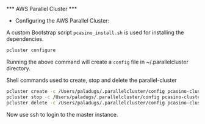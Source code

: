 *** AWS Parallel Cluster ***

* Configuring the AWS Parallel Cluster:

A custom Bootstrap script ``` pcasino_install.sh ``` is used for installing the dependencies.

``` sh
pcluster configure
```

Running the above command will create a ```config``` file in ~/.parallelcluster directory.

Shell commands used to create, stop and delete the parallel-cluster
``` sh
pcluster create -c /Users/paladugs/.parallelcluster/config pcasino-cluster
pcluster stop -c /Users/paladugs/.parallelcluster/config pcasino-cluster
pcluster delete -c /Users/paladugs/.parallelcluster/config pcasino-cluster
```
Now use ssh to login to the master instance. 
